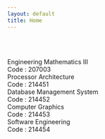 ```yaml
---
layout: default
title: Home
---
```




<!-- ✅ Breadcrumb -->
<div id="breadcrumb-container">
  <nav id="breadcrumb"></nav>
</div>

<br><br>

<!-- ✅ Subject Cards -->
<div class="card-container">

<a href="207003.html" style="text-decoration: none;">
  <div class="subject-card">
    <div class="subject-title">Engineering Mathematics III</div>
    <div class="subject-code">Code : 207003</div>
  </div>
</a>

<a href="214451.html" style="text-decoration: none;">
  <div class="subject-card">
    <div class="subject-title">Processor Architecture</div>
    <div class="subject-code">Code : 214451</div>
  </div>
</a>

<a href="214452.html" style="text-decoration: none;">
  <div class="subject-card">
    <div class="subject-title">Database Management System</div>
    <div class="subject-code">Code : 214452</div>
  </div>
</a>

<a href="214453.html" style="text-decoration: none;">
  <div class="subject-card">
    <div class="subject-title">Computer Graphics</div>
    <div class="subject-code">Code : 214453</div>
  </div>
</a>

<a href="214454.html" style="text-decoration: none;">
  <div class="subject-card">
    <div class="subject-title">Software Engineering</div>
    <div class="subject-code">Code : 214454</div>
  </div>
</a>



  <!-- More cards as needed -->

</div>



